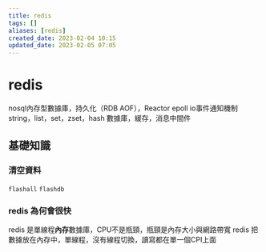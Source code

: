 ```yaml
---
title: redis
tags: []
aliases: [redis]
created_date: 2023-02-04 10:15
updated_date: 2023-02-05 07:05
---
```


# redis

nosql內存型數據庫，持久化（RDB AOF），Reactor epoll io事件通知機制
string，list，set，zset，hash
數據庫，緩存，消息中間件

## 基礎知識

### 清空資料
 `flashall`  `flashdb`

### redis 為何會很快 
redis 是單線程**內存**數據庫，CPU不是瓶頸，瓶頸是內存大小與網路帶寬
redis 把數據放在內存中，單線程，沒有線程切換，讀寫都在單一個CPI上面

